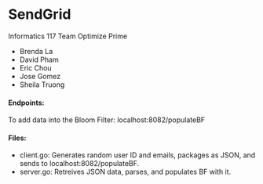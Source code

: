 # SendGrid

Informatics 117 Team Optimize Prime

- Brenda La
- David Pham
- Eric Chou
- Jose Gomez
- Sheila Truong

#### Endpoints:

To add data into the Bloom Filter: localhost:8082/populateBF







#### Files:

- client.go: Generates random user ID and emails, packages as JSON, and sends to localhost:8082/populateBF.
- server.go: Retreives JSON data, parses, and populates BF with it.


